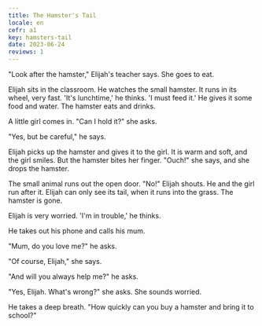 ```yaml
---
title: The Hamster's Tail
locale: en
cefr: a1
key: hamsters-tail
date: 2023-06-24
reviews: 1
---
```


"Look after the hamster," Elijah's teacher says. She goes to eat.

Elijah sits in the classroom. He watches the small hamster. It runs in its wheel, very fast. 'It's lunchtime,' he thinks. 'I must feed it.' He gives it some food and water. The hamster eats and drinks.

A little girl comes in. "Can I hold it?" she asks.

"Yes, but be careful," he says.

Elijah picks up the hamster and gives it to the girl. It is warm and soft, and the girl smiles. But the hamster bites her finger. "Ouch!" she says, and she drops the hamster.

The small animal runs out the open door. "No!" Elijah shouts. He and the girl run after it. Elijah can only see its tail, when it runs into the grass. The hamster is gone.

Elijah is very worried. 'I'm in trouble,' he thinks.

He takes out his phone and calls his mum.

"Mum, do you love me?" he asks.

"Of course, Elijah," she says.

"And will you always help me?" he asks.

"Yes, Elijah. What's wrong?" she asks. She sounds worried.

He takes a deep breath. "How quickly can you buy a hamster and bring it to school?"